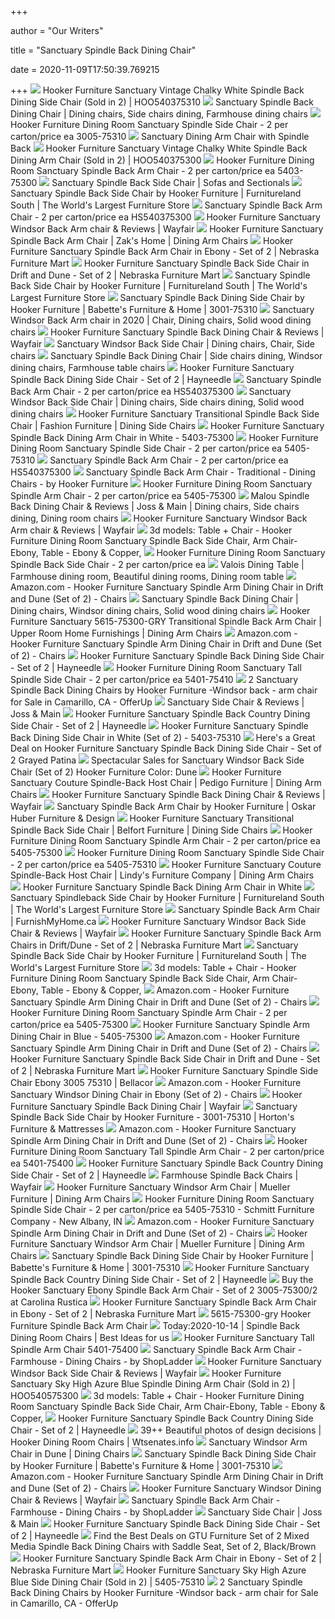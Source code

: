 +++
        
author = "Our Writers"
        
title = "Sanctuary Spindle Back Dining Chair"
        
date = 2020-11-09T17:50:39.769215
        
+++
[ ![](https://imgdataserver.com/items/hooker-sanctuary-dining-room-chair-hoo540375310_wd.jpg)](https://imgdataserver.com/items/hooker-sanctuary-dining-room-chair-hoo540375310_wd.jpg) Hooker Furniture Sanctuary Vintage Chalky White Spindle Back Dining Side  Chair (Sold in 2) | HOO540375310
[ ![](https://i.pinimg.com/736x/87/fa/29/87fa29b9b25d195ccf209c2f5dd4c748.jpg)](https://i.pinimg.com/736x/87/fa/29/87fa29b9b25d195ccf209c2f5dd4c748.jpg) Sanctuary Spindle Back Dining Chair | Dining chairs, Side chairs dining,  Farmhouse dining chairs
[ ![](https://images2.imgix.net/p4dbimg/5/images/3005-75310.jpg?trim=color&trimcolor=FFFFFF&trimtol=5&fm=pjpg&auto=format)](https://images2.imgix.net/p4dbimg/5/images/3005-75310.jpg?trim=color&trimcolor=FFFFFF&trimtol=5&fm=pjpg&auto=format) Hooker Furniture Dining Room Sanctuary Spindle Side Chair - 2 per  carton/price ea 3005-75310
[ ![](https://www.montgomerys.com/shop/storage/product-photos/medium/Pb4JXf7DpFcYwSXl7Tun.jpeg)](https://www.montgomerys.com/shop/storage/product-photos/medium/Pb4JXf7DpFcYwSXl7Tun.jpeg) Sanctuary Dining Arm Chair with Spindle Back
[ ![](https://imgdataserver.com/items/hooker-sanctuary-dining-room-chair-hoo540375300_zm.jpg)](https://imgdataserver.com/items/hooker-sanctuary-dining-room-chair-hoo540375300_zm.jpg) Hooker Furniture Sanctuary Vintage Chalky White Spindle Back Dining Arm  Chair (Sold in 2) | HOO540375300
[ ![](https://images2.imgix.net/p4dbimg/5/images/5403_75300silo.jpg?trim=color&trimcolor=FFFFFF&trimtol=5&fm=pjpg&auto=format)](https://images2.imgix.net/p4dbimg/5/images/5403_75300silo.jpg?trim=color&trimcolor=FFFFFF&trimtol=5&fm=pjpg&auto=format) Hooker Furniture Dining Room Sanctuary Spindle Back Arm Chair - 2 per  carton/price ea 5403-75300
[ ![](https://cdn.sofasandsectionals.com/images/photos/66029.original.jpg?1531065943)](https://cdn.sofasandsectionals.com/images/photos/66029.original.jpg?1531065943) Sanctuary Spindle Back Side Chair | Sofas and Sectionals
[ ![](https://mamproxy.furniturelandsouth.com/MAM/assets/1/34A44CC3C06C44E689AB49C2C56F8C42/img/CAAED074036D4F198ED90F5DBCE59A4F/540800-5403-75310_04P.JPG)](https://mamproxy.furniturelandsouth.com/MAM/assets/1/34A44CC3C06C44E689AB49C2C56F8C42/img/CAAED074036D4F198ED90F5DBCE59A4F/540800-5403-75310_04P.JPG) Sanctuary Spindle Back Side Chair by Hooker Furniture | Furnitureland South  | The World's Largest Furniture Store
[ ![](https://images2.imgix.net/p4dbimg/5/images/5401_75206room2.jpg?trim=color&trimcolor=FFFFFF&trimtol=5&dl=5403-75300.jpg&fm=jpg&auto=format)](https://images2.imgix.net/p4dbimg/5/images/5401_75206room2.jpg?trim=color&trimcolor=FFFFFF&trimtol=5&dl=5403-75300.jpg&fm=jpg&auto=format) Sanctuary Spindle Back Arm Chair - 2 per carton/price ea HS540375300
[ ![](https://secure.img1-fg.wfcdn.com/im/13926770/compr-r85/5688/56887938/sanctuary-windsor-back-arm-chair.jpg)](https://secure.img1-fg.wfcdn.com/im/13926770/compr-r85/5688/56887938/sanctuary-windsor-back-arm-chair.jpg) Hooker Furniture Sanctuary Windsor Back Arm chair & Reviews | Wayfair
[ ![](https://imageresizer.furnituredealer.net/img/remote/images.furnituredealer.net/img/products%2Fhooker_furniture%2Fcolor%2Fsanctuary_3001-75300-b.jpg?width=878&height=600&scale=both&trim.threshold=80)](https://imageresizer.furnituredealer.net/img/remote/images.furnituredealer.net/img/products%2Fhooker_furniture%2Fcolor%2Fsanctuary_3001-75300-b.jpg?width=878&height=600&scale=both&trim.threshold=80) Hooker Furniture Sanctuary Spindle Back Arm Chair | Zak's Home | Dining Arm  Chairs
[ ![](https://www.nfm.com/productimages/35995547/1/L)](https://www.nfm.com/productimages/35995547/1/L) Hooker Furniture Sanctuary Spindle Back Arm Chair in Ebony - Set of 2 |  Nebraska Furniture Mart
[ ![](https://www.nfm.com/productimages/35995240/1/l)](https://www.nfm.com/productimages/35995240/1/l) Hooker Furniture Sanctuary Spindle Back Side Chair in Drift and Dune - Set  of 2 | Nebraska Furniture Mart
[ ![](https://mamproxy.furniturelandsouth.com/MAM/assets/1/34A44CC3C06C44E689AB49C2C56F8C42/img/B388A1E8173F41FA95903695D06909CC/540800-5405-75310_02P.JPG)](https://mamproxy.furniturelandsouth.com/MAM/assets/1/34A44CC3C06C44E689AB49C2C56F8C42/img/B388A1E8173F41FA95903695D06909CC/540800-5405-75310_02P.JPG) Sanctuary Spindle Back Side Chair by Hooker Furniture | Furnitureland South  | The World's Largest Furniture Store
[ ![](https://babettesonline.com/images/thumbs/0017058_sanctuary-spindle-back-dining-side-chair_600.jpeg)](https://babettesonline.com/images/thumbs/0017058_sanctuary-spindle-back-dining-side-chair_600.jpeg) Sanctuary Spindle Back Dining Side Chair by Hooker Furniture | Babette's  Furniture & Home | 3001-75310
[ ![](https://i.pinimg.com/originals/c0/b3/5d/c0b35d658b1d8034e16fb46019064534.jpg)](https://i.pinimg.com/originals/c0/b3/5d/c0b35d658b1d8034e16fb46019064534.jpg) Sanctuary Windsor Back Arm chair in 2020 | Chair, Dining chairs, Solid wood dining  chairs
[ ![](https://secure.img1-fg.wfcdn.com/im/39844935/resize-h800-w800%5Ecompr-r85/6237/62377063/Sanctuary+Spindle+Back+Dining+Chair.jpg)](https://secure.img1-fg.wfcdn.com/im/39844935/resize-h800-w800%5Ecompr-r85/6237/62377063/Sanctuary+Spindle+Back+Dining+Chair.jpg) Hooker Furniture Sanctuary Spindle Back Dining Chair & Reviews | Wayfair
[ ![](https://i.pinimg.com/736x/f7/9b/cd/f79bcd58ad1d4374edeea3197049ce55.jpg)](https://i.pinimg.com/736x/f7/9b/cd/f79bcd58ad1d4374edeea3197049ce55.jpg) Sanctuary Windsor Back Side Chair | Dining chairs, Chair, Side chairs
[ ![](https://i.pinimg.com/564x/5c/a2/4c/5ca24c6d3dfe26ed566e69ad6064432a.jpg)](https://i.pinimg.com/564x/5c/a2/4c/5ca24c6d3dfe26ed566e69ad6064432a.jpg) Sanctuary Spindle Back Dining Chair | Side chairs dining, Windsor dining  chairs, Farmhouse table chairs
[ ![](https://content.haycdn.com/mgen/inuse:HOOK1548.jpg?is=654,654,0xffffff)](https://content.haycdn.com/mgen/inuse:HOOK1548.jpg?is=654,654,0xffffff) Hooker Furniture Sanctuary Spindle Back Dining Side Chair - Set of 2 |  Hayneedle
[ ![](https://images2.imgix.net/p4dbimg/5/images/5403_75300backsilo.jpg?trim=color&trimcolor=FFFFFF&trimtol=5&dl=5403-75300.jpg&fm=jpg&auto=format)](https://images2.imgix.net/p4dbimg/5/images/5403_75300backsilo.jpg?trim=color&trimcolor=FFFFFF&trimtol=5&dl=5403-75300.jpg&fm=jpg&auto=format) Sanctuary Spindle Back Arm Chair - 2 per carton/price ea HS540375300
[ ![](https://i.pinimg.com/originals/9b/da/8a/9bda8afd07893de907d9dcd4a350eeb1.jpg)](https://i.pinimg.com/originals/9b/da/8a/9bda8afd07893de907d9dcd4a350eeb1.jpg) Sanctuary Windsor Back Side Chair | Dining chairs, Side chairs dining,  Solid wood dining chairs
[ ![](https://imageresizer.furnituredealer.net/img/remote/images.furnituredealer.net/img/products%2Fhooker_furniture%2Fcolor%2Fsanctuary_5615-75310-gry-b2.jpg?width=878&height=600&scale=both&trim.threshold=80)](https://imageresizer.furnituredealer.net/img/remote/images.furnituredealer.net/img/products%2Fhooker_furniture%2Fcolor%2Fsanctuary_5615-75310-gry-b2.jpg?width=878&height=600&scale=both&trim.threshold=80) Hooker Furniture Sanctuary Transitional Spindle Back Side Chair | Fashion  Furniture | Dining Side Chairs
[ ![](https://media.cymaxstores.com/Images/636/1539889-L.jpg)](https://media.cymaxstores.com/Images/636/1539889-L.jpg) Hooker Furniture Sanctuary Spindle Back Dining Arm Chair in White -  5403-75300
[ ![](https://images2.imgix.net/p4dbimg/5/images/5405_75310silo.jpg?fit=fill&trim=color&trimcolor=FFFFFF&trimtol=5&bg=FFFFFF&w=768&h=576&fm=pjpg&auto=format)](https://images2.imgix.net/p4dbimg/5/images/5405_75310silo.jpg?fit=fill&trim=color&trimcolor=FFFFFF&trimtol=5&bg=FFFFFF&w=768&h=576&fm=pjpg&auto=format) Hooker Furniture Dining Room Sanctuary Spindle Side Chair - 2 per  carton/price ea 5405-75310
[ ![](https://images2.imgix.net/p4dbimg/5/images/vintagechalkywhite.jpg?trim=color&trimcolor=FFFFFF&trimtol=5&dl=5403-75300.jpg&fm=jpg&auto=format)](https://images2.imgix.net/p4dbimg/5/images/vintagechalkywhite.jpg?trim=color&trimcolor=FFFFFF&trimtol=5&dl=5403-75300.jpg&fm=jpg&auto=format) Sanctuary Spindle Back Arm Chair - 2 per carton/price ea HS540375300
[ ![](https://st.hzcdn.com/simgs/db4139330e751d14_4-3783/home-design.jpg)](https://st.hzcdn.com/simgs/db4139330e751d14_4-3783/home-design.jpg) Sanctuary Spindle Back Arm Chair - Traditional - Dining Chairs - by Hooker  Furniture
[ ![](https://images2.imgix.net/p4dbimg/5/images/5405_75300silo.jpg?trim=color&trimcolor=FFFFFF&trimtol=5&fm=pjpg&auto=format)](https://images2.imgix.net/p4dbimg/5/images/5405_75300silo.jpg?trim=color&trimcolor=FFFFFF&trimtol=5&fm=pjpg&auto=format) Hooker Furniture Dining Room Sanctuary Spindle Arm Chair - 2 per  carton/price ea 5405-75300
[ ![](https://i.pinimg.com/736x/3c/6b/eb/3c6bebe5e341e2f9ed9de9fdb80baa0c.jpg)](https://i.pinimg.com/736x/3c/6b/eb/3c6bebe5e341e2f9ed9de9fdb80baa0c.jpg) Malou Spindle Back Dining Chair & Reviews | Joss & Main | Dining chairs,  Side chairs dining, Dining room chairs
[ ![](https://secure.img1-fg.wfcdn.com/im/17754358/resize-h1067-w800%5Ecompr-r85/1545/15450930/STL_Traditional+Dining+Room+Design_15450930.jpg)](https://secure.img1-fg.wfcdn.com/im/17754358/resize-h1067-w800%5Ecompr-r85/1545/15450930/STL_Traditional+Dining+Room+Design_15450930.jpg) Hooker Furniture Sanctuary Windsor Back Arm chair & Reviews | Wayfair
[ ![](https://b.3ddd.ru/media/cache/tuk_model_custom_filter_en/model_images/0000/0000/1395/1395484.59ddddacbe14c.jpeg)](https://b.3ddd.ru/media/cache/tuk_model_custom_filter_en/model_images/0000/0000/1395/1395484.59ddddacbe14c.jpeg) 3d models: Table + Chair - Hooker Furniture Dining Room Sanctuary Spindle  Back Side Chair, Arm Chair-Ebony, Table - Ebony & Copper,
[ ![](https://images2.imgix.net/p4dbimg/1777/images/5615-75310-gry-back.jpg?trim=color&trimcolor=FFFFFF&trimtol=5&dl=5615-75310-GRY_OUTLET.jpg&fm=jpg&auto=format)](https://images2.imgix.net/p4dbimg/1777/images/5615-75310-gry-back.jpg?trim=color&trimcolor=FFFFFF&trimtol=5&dl=5615-75310-GRY_OUTLET.jpg&fm=jpg&auto=format) Hooker Furniture Dining Room Sanctuary Spindle Back Side Chair - 2 per  carton/price ea
[ ![](https://i.pinimg.com/originals/40/49/96/4049966aa4aea90300c214a57687cda6.jpg)](https://i.pinimg.com/originals/40/49/96/4049966aa4aea90300c214a57687cda6.jpg) Valois Dining Table | Farmhouse dining room, Beautiful dining rooms, Dining  room table
[ ![](https://images-na.ssl-images-amazon.com/images/I/81DPu0H2DHL._AC_SY355_.jpg)](https://images-na.ssl-images-amazon.com/images/I/81DPu0H2DHL._AC_SY355_.jpg) Amazon.com - Hooker Furniture Sanctuary Spindle Arm Dining Chair in Drift  and Dune (Set of 2) - Chairs
[ ![](https://i.pinimg.com/originals/b2/29/e2/b229e2e900a842ec2eefac9389d5eba9.jpg)](https://i.pinimg.com/originals/b2/29/e2/b229e2e900a842ec2eefac9389d5eba9.jpg) Sanctuary Spindle Back Dining Chair | Dining chairs, Windsor dining chairs,  Solid wood dining chairs
[ ![](https://imageresizer.furnituredealer.net/img/remote/images.furnituredealer.net/img/products%2Fhooker_furniture%2Fcolor%2Fsanctuary_5615-75300-gry-b3.jpg?width=878&height=600&scale=both&trim.threshold=80)](https://imageresizer.furnituredealer.net/img/remote/images.furnituredealer.net/img/products%2Fhooker_furniture%2Fcolor%2Fsanctuary_5615-75300-gry-b3.jpg?width=878&height=600&scale=both&trim.threshold=80) Hooker Furniture Sanctuary 5615-75300-GRY Transitional Spindle Back Arm  Chair | Upper Room Home Furnishings | Dining Arm Chairs
[ ![](https://images-na.ssl-images-amazon.com/images/I/71U6Htjx1iL._AC_SX679_.jpg)](https://images-na.ssl-images-amazon.com/images/I/71U6Htjx1iL._AC_SX679_.jpg) Amazon.com - Hooker Furniture Sanctuary Spindle Arm Dining Chair in Drift  and Dune (Set of 2) - Chairs
[ ![](https://content.haycdn.com/mgen/master:HOOK1537.jpg?is=273,273,0xffffff)](https://content.haycdn.com/mgen/master:HOOK1537.jpg?is=273,273,0xffffff) Hooker Furniture Sanctuary Spindle Back Dining Side Chair - Set of 2 |  Hayneedle
[ ![](https://images2.imgix.net/p4dbimg/5/images/5401_75410silo.jpg?trim=color&trimcolor=FFFFFF&trimtol=5&fm=pjpg&auto=format)](https://images2.imgix.net/p4dbimg/5/images/5401_75410silo.jpg?trim=color&trimcolor=FFFFFF&trimtol=5&fm=pjpg&auto=format) Hooker Furniture Dining Room Sanctuary Tall Spindle Side Chair - 2 per  carton/price ea 5401-75410
[ ![](https://images.offerup.com/3qokcfQRUeG7ceLlJYWtEZ9hulg=/300x390/b59b/b59b36ca7fb343a4ad80e9a0ea1598ed.jpg)](https://images.offerup.com/3qokcfQRUeG7ceLlJYWtEZ9hulg=/300x390/b59b/b59b36ca7fb343a4ad80e9a0ea1598ed.jpg) 2 Sanctuary Spindle Back Dining Chairs by Hooker Furniture -Windsor back -  arm chair for Sale in Camarillo, CA - OfferUp
[ ![](https://secure.img1-fg.wfcdn.com/im/79628343/compr-r85/1052/105215524/sanctuary-side-chair.jpg)](https://secure.img1-fg.wfcdn.com/im/79628343/compr-r85/1052/105215524/sanctuary-side-chair.jpg) Sanctuary Side Chair & Reviews | Joss & Main
[ ![](https://res.cloudinary.com/powerreviews/image/upload/f_auto,q_auto,h_768,w_auto,c_thumb,h_400/d_portal-no-product-image_ttlfpi.svg/prod/olegpu0sgmaor1kks5ec.jpg)](https://res.cloudinary.com/powerreviews/image/upload/f_auto,q_auto,h_768,w_auto,c_thumb,h_400/d_portal-no-product-image_ttlfpi.svg/prod/olegpu0sgmaor1kks5ec.jpg) Hooker Furniture Sanctuary Spindle Back Country Dining Side Chair - Set of  2 | Hayneedle
[ ![](https://media.cymaxstores.com/Images/636/1539890-2-L.jpg)](https://media.cymaxstores.com/Images/636/1539890-2-L.jpg) Hooker Furniture Sanctuary Spindle Back Dining Side Chair in White (Set of  2) - 5403-75310
[ ![](https://images.prod.meredith.com/product/701207f13f2957e1e09aa049008d832b/1553066214138/l/hooker-furniture-sanctuary-spindle-back-dining-side-chair-set-of-2-grayed-patina)](https://images.prod.meredith.com/product/701207f13f2957e1e09aa049008d832b/1553066214138/l/hooker-furniture-sanctuary-spindle-back-dining-side-chair-set-of-2-grayed-patina) Here's a Great Deal on Hooker Furniture Sanctuary Spindle Back Dining Side  Chair - Set of 2 Grayed Patina
[ ![](https://images.prod.meredith.com/product/3b1a4af91e19e33bb9906ac05550a74a/1567181142071/l/sanctuary-spindle-back-dining-chair-hooker-furniture-finish-dune)](https://images.prod.meredith.com/product/3b1a4af91e19e33bb9906ac05550a74a/1567181142071/l/sanctuary-spindle-back-dining-chair-hooker-furniture-finish-dune) Spectacular Sales for Sanctuary Windsor Back Side Chair (Set of 2) Hooker  Furniture Color: Dune
[ ![](https://images.furnituredealer.net/img/products%2Fhooker_furniture%2Fcolor%2Fsanctuary%205845--506075203_5845-75700-99-b1.jpg)](https://images.furnituredealer.net/img/products%2Fhooker_furniture%2Fcolor%2Fsanctuary%205845--506075203_5845-75700-99-b1.jpg) Hooker Furniture Sanctuary Couture Spindle-Back Host Chair | Pedigo  Furniture | Dining Arm Chairs
[ ![](https://secure.img1-fg.wfcdn.com/im/59809528/resize-h800-w800%5Ecompr-r85/7275/72754101/Sanctuary+Spindle+Back+Dining+Chair.jpg)](https://secure.img1-fg.wfcdn.com/im/59809528/resize-h800-w800%5Ecompr-r85/7275/72754101/Sanctuary+Spindle+Back+Dining+Chair.jpg) Hooker Furniture Sanctuary Spindle Back Dining Chair & Reviews | Wayfair
[ ![](https://cdn.knorrweb.com/hooker/800x800/sanctuary-spindle-back-arm-chair-1.jpg)](https://cdn.knorrweb.com/hooker/800x800/sanctuary-spindle-back-arm-chair-1.jpg) Sanctuary Spindle Back Arm Chair by Hooker Furniture | Oskar Huber Furniture  & Design
[ ![](https://imageresizer.furnituredealer.net/img/remote/images.furnituredealer.net/img/products%2Fhooker_furniture%2Fcolor%2Fsanctuary_5615-75310-gry-b3.jpg?width=878&height=600&scale=both&trim.threshold=80)](https://imageresizer.furnituredealer.net/img/remote/images.furnituredealer.net/img/products%2Fhooker_furniture%2Fcolor%2Fsanctuary_5615-75310-gry-b3.jpg?width=878&height=600&scale=both&trim.threshold=80) Hooker Furniture Sanctuary Transitional Spindle Back Side Chair | Belfort  Furniture | Dining Side Chairs
[ ![](https://images2.imgix.net/p4dbimg/5/images/5405_75300silo.jpg?fit=fill&trim=color&trimcolor=FFFFFF&trimtol=5&bg=FFFFFF&w=1024&h=768&fm=pjpg&auto=format)](https://images2.imgix.net/p4dbimg/5/images/5405_75300silo.jpg?fit=fill&trim=color&trimcolor=FFFFFF&trimtol=5&bg=FFFFFF&w=1024&h=768&fm=pjpg&auto=format) Hooker Furniture Dining Room Sanctuary Spindle Arm Chair - 2 per  carton/price ea 5405-75300
[ ![](https://images2.imgix.net/p4dbimg/5/images/5403_10458room.jpg?trim=color&trimcolor=FFFFFF&trimtol=5&fm=pjpg&auto=format)](https://images2.imgix.net/p4dbimg/5/images/5403_10458room.jpg?trim=color&trimcolor=FFFFFF&trimtol=5&fm=pjpg&auto=format) Hooker Furniture Dining Room Sanctuary Spindle Side Chair - 2 per  carton/price ea 5405-75310
[ ![](https://imageresizer.furnituredealer.net/img/remote/images.furnituredealer.net/img/products%2Fhooker_furniture%2Fcolor%2Fsanctuary%205845--506075203_5845-75700-99-b5.jpg?width=878&height=600&scale=both&trim.threshold=80)](https://imageresizer.furnituredealer.net/img/remote/images.furnituredealer.net/img/products%2Fhooker_furniture%2Fcolor%2Fsanctuary%205845--506075203_5845-75700-99-b5.jpg?width=878&height=600&scale=both&trim.threshold=80) Hooker Furniture Sanctuary Couture Spindle-Back Host Chair | Lindy's  Furniture Company | Dining Arm Chairs
[ ![](https://c.shld.net/rpx/i/s/pi/mp/5107/prod_12577657208?src=https%3A%2F%2Fmedia.cymaxstores.com%2FImages%2F636%2F1539889-L.jpg&d=1cd5355490260e7a490fa9b03f44c445e990514e&hei=333&wid=333&op_sharpen=1)](https://c.shld.net/rpx/i/s/pi/mp/5107/prod_12577657208?src=https%3A%2F%2Fmedia.cymaxstores.com%2FImages%2F636%2F1539889-L.jpg&d=1cd5355490260e7a490fa9b03f44c445e990514e&hei=333&wid=333&op_sharpen=1) Hooker Furniture Sanctuary Spindle Back Dining Arm Chair in White
[ ![](https://mamproxy.furniturelandsouth.com/MAM/assets/1/34A44CC3C06C44E689AB49C2C56F8C42/img/A55F9D5575F6474BA6957D5CCAB4020A/540800-3005-75310_05P.JPG)](https://mamproxy.furniturelandsouth.com/MAM/assets/1/34A44CC3C06C44E689AB49C2C56F8C42/img/A55F9D5575F6474BA6957D5CCAB4020A/540800-3005-75310_05P.JPG) Sanctuary Spindleback Side Chair by Hooker Furniture | Furnitureland South  | The World's Largest Furniture Store
[ ![](https://www.furnishmyhome.ca/wp-content/uploads/5615-75207-300-310-gry-3005-50001-room.jpg)](https://www.furnishmyhome.ca/wp-content/uploads/5615-75207-300-310-gry-3005-50001-room.jpg) Sanctuary Spindle Back Arm Chair | FurnishMyHome.ca
[ ![](https://secure.img1-fg.wfcdn.com/im/47622320/resize-h800-w800%5Ecompr-r85/8347/83473565/Sanctuary+Windsor+Back+Side+Chair.jpg)](https://secure.img1-fg.wfcdn.com/im/47622320/resize-h800-w800%5Ecompr-r85/8347/83473565/Sanctuary+Windsor+Back+Side+Chair.jpg) Hooker Furniture Sanctuary Windsor Back Side Chair & Reviews | Wayfair
[ ![](https://www.nfm.com/productimages/35995232/1/l)](https://www.nfm.com/productimages/35995232/1/l) Hooker Furniture Sanctuary Spindle Back Arm Chairs in Drift/Dune - Set of 2  | Nebraska Furniture Mart
[ ![](https://mamproxy.furniturelandsouth.com/MAM/assets/1/34A44CC3C06C44E689AB49C2C56F8C42/img/B9F25E3E7C7F42ED8E267807CD334621/540800-5405-75310_04P.JPG)](https://mamproxy.furniturelandsouth.com/MAM/assets/1/34A44CC3C06C44E689AB49C2C56F8C42/img/B9F25E3E7C7F42ED8E267807CD334621/540800-5405-75310_04P.JPG) Sanctuary Spindle Back Side Chair by Hooker Furniture | Furnitureland South  | The World's Largest Furniture Store
[ ![](https://b.3ddd.ru/media/cache/tuk_model_custom_filter_en/model_images/0000/0000/1395/1395489.59ddddacbe7a1.jpeg)](https://b.3ddd.ru/media/cache/tuk_model_custom_filter_en/model_images/0000/0000/1395/1395489.59ddddacbe7a1.jpeg) 3d models: Table + Chair - Hooker Furniture Dining Room Sanctuary Spindle  Back Side Chair, Arm Chair-Ebony, Table - Ebony & Copper,
[ ![](https://m.media-amazon.com/images/I/71OrVmjArCL._AC_UL400_.jpg)](https://m.media-amazon.com/images/I/71OrVmjArCL._AC_UL400_.jpg) Amazon.com - Hooker Furniture Sanctuary Spindle Arm Dining Chair in Drift  and Dune (Set of 2) - Chairs
[ ![](https://images2.imgix.net/p4dbimg/5/images/5405_75300backsilo.jpg?trim=color&trimcolor=FFFFFF&trimtol=5&fm=pjpg&auto=format)](https://images2.imgix.net/p4dbimg/5/images/5405_75300backsilo.jpg?trim=color&trimcolor=FFFFFF&trimtol=5&fm=pjpg&auto=format) Hooker Furniture Dining Room Sanctuary Spindle Arm Chair - 2 per  carton/price ea 5405-75300
[ ![](https://media.cymaxstores.com/Images/636/558307-2-L.jpg)](https://media.cymaxstores.com/Images/636/558307-2-L.jpg) Hooker Furniture Sanctuary Spindle Arm Dining Chair in Blue - 5405-75300
[ ![](https://m.media-amazon.com/images/I/71A0DukpdmL._AC_UL400_.jpg)](https://m.media-amazon.com/images/I/71A0DukpdmL._AC_UL400_.jpg) Amazon.com - Hooker Furniture Sanctuary Spindle Arm Dining Chair in Drift  and Dune (Set of 2) - Chairs
[ ![](https://www.nfm.com/productimages/44497865/12/L)](https://www.nfm.com/productimages/44497865/12/L) Hooker Furniture Sanctuary Spindle Back Side Chair in Drift and Dune - Set  of 2 | Nebraska Furniture Mart
[ ![](https://www.bellacor.com/media.bellacor.com/images/1500/2215013005-75310_1.jpg)](https://www.bellacor.com/media.bellacor.com/images/1500/2215013005-75310_1.jpg) Hooker Furniture Sanctuary Spindle Side Chair Ebony 3005 75310 | Bellacor
[ ![](https://images-na.ssl-images-amazon.com/images/I/61MfeCigEHL._AC_SY355_.jpg)](https://images-na.ssl-images-amazon.com/images/I/61MfeCigEHL._AC_SY355_.jpg) Amazon.com - Hooker Furniture Sanctuary Windsor Dining Chair in Ebony (Set  of 2) - Chairs
[ ![](https://secure.img1-fg.wfcdn.com/im/18104228/resize-h400-w400%5Ecompr-r85/2902/2902136/Sanctuary+Spindle+Back+Dining+Chair.jpg)](https://secure.img1-fg.wfcdn.com/im/18104228/resize-h400-w400%5Ecompr-r85/2902/2902136/Sanctuary+Spindle+Back+Dining+Chair.jpg) Hooker Furniture Sanctuary Spindle Back Dining Chair | Wayfair
[ ![](https://cdn.knorrweb.com/hooker/800x800/999bd137c342b3ba1c5df884db531153.jpg)](https://cdn.knorrweb.com/hooker/800x800/999bd137c342b3ba1c5df884db531153.jpg) Sanctuary Spindle Back Side Chair by Hooker Furniture - 3001-75310 |  Horton's Furniture & Mattresses
[ ![](https://images-na.ssl-images-amazon.com/images/I/41JhfKVm-KL._AC_UL160_SR160,160_.jpg)](https://images-na.ssl-images-amazon.com/images/I/41JhfKVm-KL._AC_UL160_SR160,160_.jpg) Amazon.com - Hooker Furniture Sanctuary Spindle Arm Dining Chair in Drift  and Dune (Set of 2) - Chairs
[ ![](https://images2.imgix.net/p4dbimg/5/images/5401_75400silo.jpg?trim=color&trimcolor=FFFFFF&trimtol=5&fm=pjpg&auto=format)](https://images2.imgix.net/p4dbimg/5/images/5401_75400silo.jpg?trim=color&trimcolor=FFFFFF&trimtol=5&fm=pjpg&auto=format) Hooker Furniture Dining Room Sanctuary Tall Spindle Arm Chair - 2 per  carton/price ea 5401-75400
[ ![](https://res.cloudinary.com/powerreviews/image/upload/f_auto,q_auto,h_768,w_auto,c_thumb,h_400/d_portal-no-product-image_ttlfpi.svg/prod/zuyfxwbbye2ffo6j6b8y.jpg)](https://res.cloudinary.com/powerreviews/image/upload/f_auto,q_auto,h_768,w_auto,c_thumb,h_400/d_portal-no-product-image_ttlfpi.svg/prod/zuyfxwbbye2ffo6j6b8y.jpg) Hooker Furniture Sanctuary Spindle Back Country Dining Side Chair - Set of  2 | Hayneedle
[ ![](https://secure.img1-fg.wfcdn.com/im/43782259/resize-h600-w600%5Ecompr-r85/9248/92481341/Osblek+Farmhouse+Spindle-Back+Dining+Chair+%28Set+of+2%29.jpg)](https://secure.img1-fg.wfcdn.com/im/43782259/resize-h600-w600%5Ecompr-r85/9248/92481341/Osblek+Farmhouse+Spindle-Back+Dining+Chair+%28Set+of+2%29.jpg) Farmhouse Spindle Back Chairs | Wayfair
[ ![](https://imageresizer.furnituredealer.net/img/remote/images.furnituredealer.net/img/products%2Fhooker_furniture%2Fcolor%2Fsanctuary_3005-75320-b.jpg?width=878&height=600&scale=both&trim.threshold=80)](https://imageresizer.furnituredealer.net/img/remote/images.furnituredealer.net/img/products%2Fhooker_furniture%2Fcolor%2Fsanctuary_3005-75320-b.jpg?width=878&height=600&scale=both&trim.threshold=80) Hooker Furniture Sanctuary Windsor Arm Chair | Mueller Furniture | Dining  Arm Chairs
[ ![](https://images2.imgix.net/p4dbimg/5/images/5405_75310backsilo.jpg?trim=color&trimcolor=FFFFFF&trimtol=5&w=1024&h=768&fm=pjpg&auto=format)](https://images2.imgix.net/p4dbimg/5/images/5405_75310backsilo.jpg?trim=color&trimcolor=FFFFFF&trimtol=5&w=1024&h=768&fm=pjpg&auto=format) Hooker Furniture Dining Room Sanctuary Spindle Side Chair - 2 per  carton/price ea 5405-75310 - Schmitt Furniture Company - New Albany, IN
[ ![](https://m.media-amazon.com/images/I/71CZJ4ozhmL._AC_UL400_.jpg)](https://m.media-amazon.com/images/I/71CZJ4ozhmL._AC_UL400_.jpg) Amazon.com - Hooker Furniture Sanctuary Spindle Arm Dining Chair in Drift  and Dune (Set of 2) - Chairs
[ ![](https://imageresizer.furnituredealer.net/img/remote/images.furnituredealer.net/img/products%2Fhooker_furniture%2Fcolor%2Fsanctuary_3005-75320-b2.jpg?width=878&height=600&scale=both&trim.threshold=80)](https://imageresizer.furnituredealer.net/img/remote/images.furnituredealer.net/img/products%2Fhooker_furniture%2Fcolor%2Fsanctuary_3005-75320-b2.jpg?width=878&height=600&scale=both&trim.threshold=80) Hooker Furniture Sanctuary Windsor Arm Chair | Mueller Furniture | Dining  Arm Chairs
[ ![](https://babettesonline.com/images/thumbs/0020500_reverie-tufted-side-dining-chair_360.jpeg)](https://babettesonline.com/images/thumbs/0020500_reverie-tufted-side-dining-chair_360.jpeg) Sanctuary Spindle Back Dining Side Chair by Hooker Furniture | Babette's  Furniture & Home | 3001-75310
[ ![](https://content.haycdn.com/mgen/master:HOOK1544.jpg?is=273,273,0xffffff)](https://content.haycdn.com/mgen/master:HOOK1544.jpg?is=273,273,0xffffff) Hooker Furniture Sanctuary Spindle Back Country Dining Side Chair - Set of  2 | Hayneedle
[ ![](https://www.carolinarustica.com/media/room-shots/HO-3005-75300.jpg)](https://www.carolinarustica.com/media/room-shots/HO-3005-75300.jpg) Buy the Hooker Sanctuary Ebony Spindle Back Arm Chair - Set of 2  3005-75300/2 at Carolina Rustica
[ ![](https://www.nfm.com/productimages/35995547/3/L)](https://www.nfm.com/productimages/35995547/3/L) Hooker Furniture Sanctuary Spindle Back Arm Chair in Ebony - Set of 2 |  Nebraska Furniture Mart
[ ![](https://static.homelivingfurniture.com/data/vendors/28/items/267833/big/5615-75300-gry.a.jpg)](https://static.homelivingfurniture.com/data/vendors/28/items/267833/big/5615-75300-gry.a.jpg) 5615-75300-gry Hooker Furniture Spindle Back Arm Chair
[ ![](https://img0.etsystatic.com/072/0/9349514/il_fullxfull.823930214_qtkq.jpg)](https://img0.etsystatic.com/072/0/9349514/il_fullxfull.823930214_qtkq.jpg) Today:2020-10-14 | Spindle Back Dining Room Chairs | Best Ideas for us
[ ![](https://images2.imgix.net/p4dbimg/5/images/5401_75400silo.jpg?trim=color&trimcolor=FFFFFF&trimtol=5&w=1024&h=768&fm=pjpg&auto=format)](https://images2.imgix.net/p4dbimg/5/images/5401_75400silo.jpg?trim=color&trimcolor=FFFFFF&trimtol=5&w=1024&h=768&fm=pjpg&auto=format) Hooker Furniture Sanctuary Tall Spindle Arm Chair 5401-75400
[ ![](https://st.hzcdn.com/fimgs/4761ef640d128457_5458-w300-h300-b1-p10--.jpg)](https://st.hzcdn.com/fimgs/4761ef640d128457_5458-w300-h300-b1-p10--.jpg) Sanctuary Spindle Back Arm Chair - Farmhouse - Dining Chairs - by ShopLadder
[ ![](https://secure.img1-fg.wfcdn.com/im/63420324/resize-h1067-w800%5Ecompr-r85/5277/52778301/STL_Farmhouse+Dining+Room+Design_52778301.jpg)](https://secure.img1-fg.wfcdn.com/im/63420324/resize-h1067-w800%5Ecompr-r85/5277/52778301/STL_Farmhouse+Dining+Room+Design_52778301.jpg) Hooker Furniture Sanctuary Windsor Back Side Chair & Reviews | Wayfair
[ ![](https://imgdataserver.com/items/hooker-sanctuary-dining-room-chair-hoo540575300_wd.jpg)](https://imgdataserver.com/items/hooker-sanctuary-dining-room-chair-hoo540575300_wd.jpg) Hooker Furniture Sanctuary Sky High Azure Blue Spindle Dining Arm Chair  (Sold in 2) | HOO540575300
[ ![](https://b.3ddd.ru/media/cache/tuk_model_custom_filter_en/model_images/0000/0000/1395/1395494.59ddddacbeb77.jpeg)](https://b.3ddd.ru/media/cache/tuk_model_custom_filter_en/model_images/0000/0000/1395/1395494.59ddddacbeb77.jpeg) 3d models: Table + Chair - Hooker Furniture Dining Room Sanctuary Spindle  Back Side Chair, Arm Chair-Ebony, Table - Ebony & Copper,
[ ![](https://res.cloudinary.com/powerreviews/image/upload/f_auto,q_auto,h_768,w_auto,c_thumb,h_400/d_portal-no-product-image_ttlfpi.svg/prod/frc3s6rf5hpkbxiqn6ld.jpg)](https://res.cloudinary.com/powerreviews/image/upload/f_auto,q_auto,h_768,w_auto,c_thumb,h_400/d_portal-no-product-image_ttlfpi.svg/prod/frc3s6rf5hpkbxiqn6ld.jpg) Hooker Furniture Sanctuary Spindle Back Country Dining Side Chair - Set of  2 | Hayneedle
[ ![](https://imgdataserver.com/items/hooker-sanctuary-dining-room-chair-hoo561575310gry_zm.jpg)](https://imgdataserver.com/items/hooker-sanctuary-dining-room-chair-hoo561575310gry_zm.jpg) 39++ Beautiful photos of design decisions | Hooker Dining Room Chairs |  Wtsenates.info
[ ![](http://www.furnitureshopping.com/images/products/7/37507/Hooker-Furniture-3002-75320.jpg)](http://www.furnitureshopping.com/images/products/7/37507/Hooker-Furniture-3002-75320.jpg) Sanctuary Windsor Arm Chair in Dune | Dining Chairs
[ ![](https://babettesonline.com/images/thumbs/0022374_gaston-metal-back-side-chair_360.jpeg)](https://babettesonline.com/images/thumbs/0022374_gaston-metal-back-side-chair_360.jpeg) Sanctuary Spindle Back Dining Side Chair by Hooker Furniture | Babette's  Furniture & Home | 3001-75310
[ ![](https://m.media-amazon.com/images/I/91RoXx2XITL._AC_SS350_.jpg)](https://m.media-amazon.com/images/I/91RoXx2XITL._AC_SS350_.jpg) Amazon.com - Hooker Furniture Sanctuary Spindle Arm Dining Chair in Drift  and Dune (Set of 2) - Chairs
[ ![](https://secure.img1-fg.wfcdn.com/im/83018171/compr-r85/9176/91760686/sanctuary-windsor-dining-chair.jpg)](https://secure.img1-fg.wfcdn.com/im/83018171/compr-r85/9176/91760686/sanctuary-windsor-dining-chair.jpg) Hooker Furniture Sanctuary Windsor Dining Chair & Reviews | Wayfair
[ ![](https://st.hzcdn.com/fimgs/6a1132950ed87c4e_3811-w300-h300-b1-p10--.jpg)](https://st.hzcdn.com/fimgs/6a1132950ed87c4e_3811-w300-h300-b1-p10--.jpg) Sanctuary Spindle Back Arm Chair - Farmhouse - Dining Chairs - by ShopLadder
[ ![](https://secure.img1-fg.wfcdn.com/im/25823115/resize-h400-w400%5Ecompr-r85/1046/104695933/Sanctuary+Side+Chair.jpg)](https://secure.img1-fg.wfcdn.com/im/25823115/resize-h400-w400%5Ecompr-r85/1046/104695933/Sanctuary+Side+Chair.jpg) Sanctuary Side Chair | Joss & Main
[ ![](https://content.haycdn.com/mgen/master:HOOK1547.jpg?is=140,140,0xffffff)](https://content.haycdn.com/mgen/master:HOOK1547.jpg?is=140,140,0xffffff) Hooker Furniture Sanctuary Spindle Back Dining Side Chair - Set of 2 |  Hayneedle
[ ![](https://images.prod.meredith.com/product/1efcded9b47691b9f540b00167d0197e/1576924184238/l/gtu-furniture-set-of-2-mixed-media-spindle-back-dining-chairs-with-saddle-seat-set-of-2-black-brown-n-a)](https://images.prod.meredith.com/product/1efcded9b47691b9f540b00167d0197e/1576924184238/l/gtu-furniture-set-of-2-mixed-media-spindle-back-dining-chairs-with-saddle-seat-set-of-2-black-brown-n-a) Find the Best Deals on GTU Furniture Set of 2 Mixed Media Spindle Back  Dining Chairs with Saddle Seat, Set of 2, Black/Brown
[ ![](https://www.nfm.com/productimages/35995547/2/l)](https://www.nfm.com/productimages/35995547/2/l) Hooker Furniture Sanctuary Spindle Back Arm Chair in Ebony - Set of 2 |  Nebraska Furniture Mart
[ ![](https://imgdataserver.com/items/hooker-sanctuary-dining-room-chair-hoo540575310.jpg)](https://imgdataserver.com/items/hooker-sanctuary-dining-room-chair-hoo540575310.jpg) Hooker Furniture Sanctuary Sky High Azure Blue Side Dining Chair (Sold in  2) | 5405-75310
[ ![](https://photos.offerup.com/34bsYVmSGs0FAqsXIoTvFQrZrGk=/600x1067/b106/b10603b30e8743798f6b91961e65b456.jpg)](https://photos.offerup.com/34bsYVmSGs0FAqsXIoTvFQrZrGk=/600x1067/b106/b10603b30e8743798f6b91961e65b456.jpg) 2 Sanctuary Spindle Back Dining Chairs by Hooker Furniture -Windsor back -  arm chair for Sale in Camarillo, CA - OfferUp
